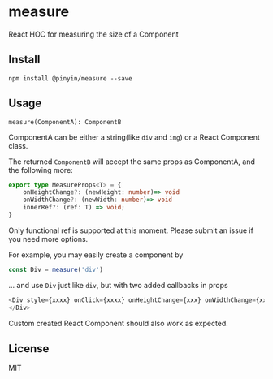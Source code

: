 # measure

React HOC for measuring the size of a Component

## Install

`npm install @pinyin/measure --save`

## Usage

`measure(ComponentA): ComponentB`

ComponentA can be either a string(like `div` and `img`) or a React Component class.

The returned `ComponentB` will accept the same props as ComponentA, and the following more: 

```typescript jsx
export type MeasureProps<T> = {
    onHeightChange?: (newHeight: number)=> void
    onWidthChange?: (newWidth: number)=> void
    innerRef?: (ref: T) => void;
} 
```
Only functional ref is supported at this moment. Please submit an issue if you need more options.

For example, you may easily create a component by

```typescript jsx
const Div = measure('div')
```

... and use `Div` just like `div`, but with two added callbacks in props

```typescript jsx
<Div style={xxxx} onClick={xxxx} onHeightChange={xxx} onWidthChange={xxx}>
</Div>
```

Custom created React Component should also work as expected.

## License

MIT



